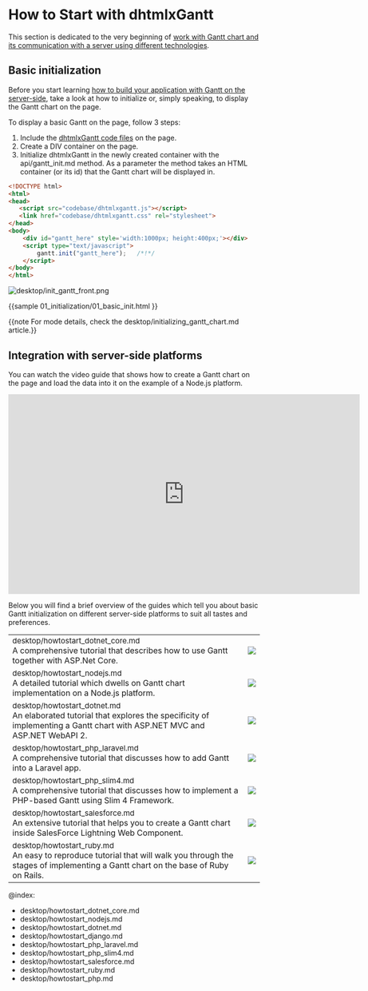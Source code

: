 How to Start with dhtmlxGantt
===============================

This section is dedicated to the very beginning of [work with Gantt chart and its communication with a server using different technologies](#integrationwithserversideplatforms).

Basic initialization
-----------------------

Before you start learning [how to build your application with Gantt on the server-side](#integrationwithserversideplatforms), take a look at how to initialize or, simply speaking, to display the Gantt chart on the page.

To display a basic Gantt on the page, follow 3 steps: 

1. Include the [dhtmlxGantt code files](desktop/initializing_gantt_chart.md#howtoaddganttsourcefilesintoaproject) on the page.
2. Create a DIV container on the page.
3. Initialize dhtmlxGantt in the newly created container with the api/gantt_init.md method. As a parameter the method takes an HTML container (or its id)  that the Gantt chart will be  displayed in.

~~~html
<!DOCTYPE html>
<html>
<head>
   <script src="codebase/dhtmlxgantt.js"></script>
   <link href="codebase/dhtmlxgantt.css" rel="stylesheet">
</head>
<body>
    <div id="gantt_here" style='width:1000px; height:400px;'></div>
    <script type="text/javascript"> 
        gantt.init("gantt_here");   /*!*/                        
    </script>
</body>
</html>
~~~

![desktop/init_gantt_front.png](desktop/init_gantt_front.png)

{{sample
	01_initialization/01_basic_init.html
}}

{{note For mode details, check the desktop/initializing_gantt_chart.md article.}}

Integration with server-side platforms
---------------------------------------

You can watch the video guide that shows how to create a Gantt chart on the page and load the data into it on the example of a Node.js platform.

<iframe width="704" height="400" src="https://www.youtube.com/embed/D8YzyzBfyP8" frameborder="0" allow="accelerometer; autoplay; encrypted-media; gyroscope; picture-in-picture" allowfullscreen></iframe>

<br>

Below you will find a brief overview of the guides which tell you about basic Gantt initialization on different server-side platforms to suit all tastes and preferences.<br>

<table style='border-left:none !important;' cellspacing="0" cellpadding="5" border="0">
	<tbody>
    <tr>
        <td>
		    <span style="font-size:15px;">desktop/howtostart_dotnet_core.md</span>
            <br>
         	A comprehensive tutorial that describes how to use Gantt together with ASP.Net Core. 
        </td> 
         <td>
        	<a href="desktop/howtostart_dotnet_core.md"><img src="desktop/asp_dotnet_core_tutorial.png"></a>
        </td>
    </tr>	
    <tr>
        <td>
		    <span style="font-size:15px;">desktop/howtostart_nodejs.md</span>  
            <br>
            A detailed tutorial which dwells on Gantt chart implementation on a Node.js platform. 
        </td>
        <td>
        	<a href="desktop/howtostart_nodejs.md"><img src="desktop/node_tutorial.png"></a>
        </td>
    </tr>
    <tr>
        <td>
		    <span style="font-size:15px;">desktop/howtostart_dotnet.md</span>
            <br>
            An elaborated tutorial that explores the specificity of implementing a Gantt chart with ASP.NET MVC and ASP.NET WebAPI 2. 
        </td>
        <td>
        	<a href="desktop/howtostart_dotnet.md"><img src="desktop/asp_dotnet_mvc_tutorial.png"></a>
        </td>
    </tr>
    <tr>
    	<td>
    		<span style="font-size:15px;">desktop/howtostart_php_laravel.md</span>
            <br>            
            A comprehensive tutorial that discusses how to add Gantt into a Laravel app. 
        </td>
        <td>
            <a href="desktop/howtostart_php_laravel.md"><img src="desktop/how_to_start_laravel.png"></a>
        </td>
        </tr>
    <tr>
    	<td>
    		<span style="font-size:15px;">desktop/howtostart_php_slim4.md</span>
            <br>            
            A comprehensive tutorial that discusses how to implement a PHP-based Gantt using Slim 4 Framework.
        </td>
        <td>
            <a href="desktop/howtostart_php_slim4.md"><img src="desktop/php_tutorial.png"></a>
        </td>
        </tr>
    <tr>
        <td>
		    <span style="font-size:15px;">desktop/howtostart_salesforce.md</span>
            <br>
         	An extensive tutorial that helps you to create a Gantt chart inside SalesForce Lightning Web Component. 
        </td> 
         <td>
        	<a href="desktop/howtostart_salesforce.md"><img src="desktop/salesforce_tutorial.png"></a>
        </td>
    </tr>	
    <tr>
        <td>
		    <span style="font-size:15px;">desktop/howtostart_ruby.md</span>
            <br>
         	An easy to reproduce tutorial that will walk you through the stages of implementing a Gantt chart on the base of Ruby on Rails. 
        </td> 
         <td>
        	<a href="desktop/howtostart_ruby.md"><img src="desktop/ruby_tutorial.png"></a>
        </td>
    </tr>
    </tbody>
</table>


@index:
- desktop/howtostart_dotnet_core.md
- desktop/howtostart_nodejs.md
- desktop/howtostart_dotnet.md
- desktop/howtostart_django.md
- desktop/howtostart_php_laravel.md
- desktop/howtostart_php_slim4.md
- desktop/howtostart_salesforce.md
- desktop/howtostart_ruby.md
- desktop/howtostart_php.md

